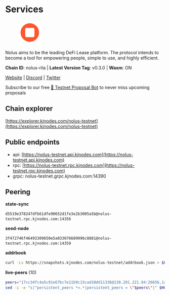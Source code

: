 # Services

<figure><img src="https://raw.githubusercontent.com/kj89/cosmos-images/main/logos/nolus.png" alt=""><figcaption></figcaption></figure>

Nolus aims to be the leading DeFi Lease platform. The protocol  intends to become a tool for empowering people, simple to use, and highly efficient.

**Chain ID**: nolus-rila | **Latest Version Tag**: v0.3.0 | **Wasm**: ON

[Website](https://www.nolus.io) | [Discord](https://discord.gg/nolus-protocol) | [Twitter](https://twitter.com/NolusProtocol)



Subscribe to our free [🤖 Testnet Proposal Bot](https://t.me/kjnodes_testnet_proposal_bot) to never miss upcoming proposals


## Chain explorer
[https://explorer.kjnodes.com/nolus-testnet](https://explorer.kjnodes.com/nolus-testnet)

## Public endpoints

* api: [https://nolus-testnet.api.kjnodes.com](https://nolus-testnet.api.kjnodes.com)
* rpc: [https://nolus-testnet.rpc.kjnodes.com](https://nolus-testnet.rpc.kjnodes.com)
* grpc: nolus-testnet.grpc.kjnodes.com:14390

## Peering

**state-sync**

```text
d5519e378247dfb61dfe90652d1fe3e2b3005a5b@nolus-testnet.rpc.kjnodes.com:14356
```

**seed-node**

```text
3f472746f46493309650e5a033076689996c8881@nolus-testnet.rpc.kjnodes.com:14359
```

**addrbook**
```bash
curl -Ls https://snapshots.kjnodes.com/nolus-testnet/addrbook.json > $HOME/.nolus/config/addrbook.json
```

**live-peers** (10)
```bash
peers="17cc34fc4a5c91e67bc7e11b9c15cad10dd11336@138.201.221.94:26656,1a5f37caaa5dd174bc2797bf2a70b804e71bc632@162.55.42.27:26656,e6b3d520d342782129689d5f9aee6c8f12933a61@51.89.7.235:26649,38e75806248cd215e1e71d94e3db8c08bcf87702@95.214.55.138:27656,646d17dc6126bfe79eaeb2b95964323f198c9d3c@65.109.53.60:28656,a70d47079283e8bddc0d2c63256b34302f9a0a2b@65.109.65.248:31656,d5519e378247dfb61dfe90652d1fe3e2b3005a5b@65.109.68.190:14356,3a0ca1d94b199af43ae28d32572dda8c5cc723d0@15.235.114.158:26656,fcb82df30d2056c3af024fb389e173d683fe8229@65.108.105.48:19756,077b4aea6477cbd7023ba861415c9e9f7e8a8a30@185.246.86.152:26656"
sed -i -e "s|^persistent_peers *=.*|persistent_peers = \"$peers\"|" $HOME/.nolus/config/config.toml
```
